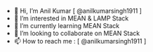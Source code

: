 - 👋 Hi, I’m Anil Kumar [ @anilkumarsingh1911 ]
- 👀 I’m interested in MEAN & LAMP Stack
- 🌱 I’m currently learning MEAN Stack
- 💞️ I’m looking to collaborate on MEAN Stack
- 📫 How to reach me : [ @anilkumarsingh1911 ]

<!---
anilkumarsingh1911/anilkumarsingh1911 is a ✨ special ✨ repository because its `README.md` (this file) appears on your GitHub profile.
You can click the Preview link to take a look at your changes.
--->
